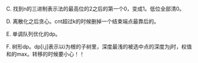 C. 找到n的三进制表示法的最高位的2之后的第一个0，变成1。低位全部清0。

D. 离散化之后贪心。cnt超过k的时候删掉一个结束端点最靠后的。

E. 单调队列优化的dp。

F. 树形dp。dp[i,j]表示以i为根的子树里，深度最浅的被选中点的深度为j时，权值和的max。转移的时候要小心！！

